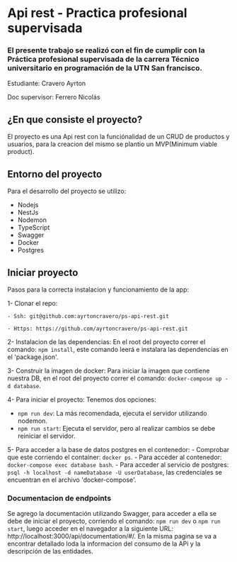 # Api rest - Practica profesional supervisada
### El presente trabajo se realizó con el fin de cumplir con la Práctica profesional supervisada de la carrera Técnico universitario en programación de la UTN San francisco.

Estudiante: Cravero Ayrton

Doc supervisor: Ferrero Nicolás

## ¿En que consiste el proyecto?
El proyecto es una Api rest con la funciónalidad de un CRUD de productos y usuarios, para la creacion del mismo se plantio un MVP(Minimum viable product).

## Entorno del proyecto
Para el desarrollo del proyecto se utilizo:

- Nodejs
- NestJs
- Nodemon
- TypeScript
- Swagger
- Docker
- Postgres

## Iniciar proyecto
  Pasos para la correcta instalacion y funcionamiento de la app:

  1- Clonar el repo: 

    - Ssh: git@github.com:ayrtoncravero/ps-api-rest.git
    
    - Https: https://github.com/ayrtoncravero/ps-api-rest.git 

  2- Instalacion de las dependencias: En el root del proyecto correr el comando: `npm install`, este comando leerá e instalara las dependencias en el 'package.json'.

  3- Construir la imagen de docker: Para iniciar la imagen que contiene nuestra DB, en el root del proyecto correr el comando: `docker-compose up -d database`.

  4- Para iniciar el proyecto: Tenemos dos opciones:
  - `npm run dev`: La más recomendada, ejecuta el servidor utilizando nodemon.
  - `npm run start`: Ejecuta el servidor, pero al realizar cambios se debe reiniciar el servidor.

  5- Para acceder a la base de datos postgres en el contenedor:
    - Comprobar que este corriendo el container: `docker ps`.
    - Para acceder al contenedor: `docker-compose exec database bash`.
    - Para acceder al servicio de postgres: `psql -h localhost -d nameDatabase -U userDatabase`, las credenciales se encuentran en el archivo 'docker-compose'.

### Documentacion de endpoints
  Se agrego la documentación utilizando Swagger, para acceder a ella se debe de iniciar el proyecto, corriendo el comando: `npm run dev` o `npm run start`, luego acceder en el navegador a la siguiente URL: http://localhost:3000/api/documentation/#/. En la misma pagina se va a encontrar detallado loda la informacion del consumo de la APi y la descripción de las entidades.